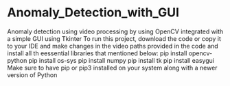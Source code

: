 # Anomaly_Detection_with_GUI
Anomaly detection using video processing by using OpenCV integrated with a simple GUI using Tkinter
To run this project, download the code or copy it to your IDE and make changes in the video paths provided in the code and install all th eessential libraries that
mentioned below:
pip install opencv-python
pip install os-sys
pip install numpy
pip install tk
pip install easygui
Make sure to have pip or pip3 installed on your system along with a newer version of Python
